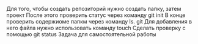 Для того, чтобы создать репозиторий нужно создать папку, затем проект
После этого проверить статус через команду git init
В конце проверить содержиоме папкм через команду ls. git
Для добавления в него файла нужно использовать команду touch
Сделать проверку с помощью git status
Задача для самостоятельной работы
